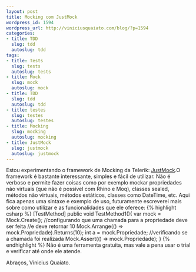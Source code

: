 ```yaml
--- 
layout: post
title: Mocking com JustMock
wordpress_id: 1594
wordpress_url: http://viniciusquaiato.com/blog/?p=1594
categories: 
- title: TDD
  slug: tdd
  autoslug: tdd
tags: 
- title: Tests
  slug: tests
  autoslug: tests
- title: Mock
  slug: mock
  autoslug: mock
- title: TDD
  slug: tdd
  autoslug: tdd
- title: testes
  slug: testes
  autoslug: testes
- title: Mocking
  slug: mocking
  autoslug: mocking
- title: JustMock
  slug: justmock
  autoslug: justmock
---
```

Estou experimentando o framework de Mocking da Telerik: [JustMock](http://www.telerik.com/products/mocking.aspx).O framework é bastante interessante, simples e fácil de utilizar. Não é verboso e permite fazer coisas como por exemplo mockar propriedades não virtuais (que não é possível com Rhino e Moq), classes sealed, métodos não virtuais, métodos estáticos, classes como DateTime, etc. Aqui fica apenas uma sintaxe e exemplo de uso, futuramente escreverei mais sobre como utilizar e as funcionalidades que ele oferece:
{% highlight csharp %}
[TestMethod]
public void TestMethod1(){
var mock = Mock.Create<myclass>();
    //configurando que uma chamada para a propriedade deve ser feita    //e deve retornar 10    Mock.Arrange(() => mock.Propriedade).Returns(10);
int a = mock.Propriedade;
    //verificando se a chamada foi realizada    Mock.Assert(() => mock.Propriedade);
    }
</myclass>
{% endhighlight %}
Não é uma ferramenta gratuita, mas vale a pena usar o trial e verificar até onde ele atende.

Abraços,
Vinicius Quaiato.
